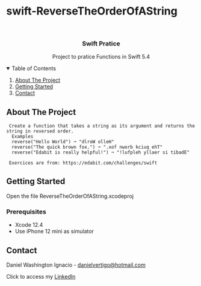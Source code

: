 # swift-ReverseTheOrderOfAString

<!-- PROJECT LOGO -->
<br />
<p align="center">

  <h3 align="center">Swift Pratice</h3>
  <p align="center">
    Project to pratice Functions in Swift 5.4
  </p>
</p>



<!-- TABLE OF CONTENTS -->
<details open="open">
  <summary>Table of Contents</summary>
  <ol>
    <li>
      <a href="#about-the-project">About The Project</a>
    </li>
    <li>
      <a href="#getting-started">Getting Started</a>
    </li>
    <li><a href="#contact">Contact</a></li>
  </ol>
</details>



<!-- ABOUT THE PROJECT -->
## About The Project
    

     Create a function that takes a string as its argument and returns the string in reversed order.
      Examples
      reverse("Hello World") ➞ "dlroW olleH"
      reverse("The quick brown fox.") ➞ ".xof nworb kciuq ehT"
      reverse("Edabit is really helpful!") ➞ "!lufpleh yllaer si tibadE" 
     
     Exercices are from: https://edabit.com/challenges/swift


<!-- GETTING STARTED -->
## Getting Started

Open the file ReverseTheOrderOfAString.xcodeproj 

### Prerequisites

* Xcode 12.4
* Use iPhone 12 mini as simulator 

<!-- CONTACT -->
## Contact

Daniel Washington Ignacio - danielvertigo@hotmail.com

Click to access my [LinkedIn](https://www.linkedin.com/in/daniel-washington-ignacio-ab439b164/)
